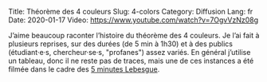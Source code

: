 Title: Théorème des 4 couleurs
Slug: 4-colors
Category: Diffusion
Lang: fr
Date: 2020-01-17
Video: https://www.youtube.com/watch?v=7OgvVzNz08g

J’aime beaucoup raconter l’histoire du théorème des 4 couleurs. Je l’ai fait à plusieurs
reprises, sur des durées (de 5 min à 1h30) et à des publics (étudiant·e·s, chercheur·se·s, "profanes") assez variés.
En général j’utilise un tableau, donc il ne reste pas de traces, mais une de ces instances a été filmée dans le cadre
des [5 minutes Lebesgue](https://www.lebesgue.fr/fr/content/5min-about).